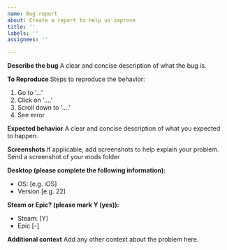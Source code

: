 ```yaml
---
name: Bug report
about: Create a report to help us improve
title: ''
labels: ''
assignees: ''

---
```


**Describe the bug**
A clear and concise description of what the bug is.

**To Reproduce**
Steps to reproduce the behavior:
1. Go to '...'
2. Click on '....'
3. Scroll down to '....'
4. See error

**Expected behavior**
A clear and concise description of what you expected to happen.

**Screenshots**
If applicable, add screenshots to help explain your problem. Send a screenshot of your mods folder

**Desktop (please complete the following information):**
 - OS: [e.g. iOS]
 - Version [e.g. 22]

**Steam or Epic? (please mark Y (yes)):**
 - Steam: [Y]
 - Epic [-]

**Additional context**
Add any other context about the problem here.
